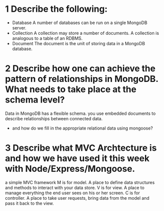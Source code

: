 # 1 Describe the following:
* Database
A number of databases can be run on a single MongoDB server.
* Collection
A collection may store a number of documents. A collection is analogous to a table of an RDBMS.
* Document
The document is the unit of storing data in a MongoDB database.
# 2 Describe how one can achieve the pattern of relationships in MongoDB. What needs to take place at the schema level? 
Data in MongoDB has a flexible schema. you use embedded documents to describe relationships between connected data.
* and how do we fill in the appropriate relational data using mongoose? 

# 3 Describe what MVC Archtecture is and how we have used it this week with Node/Express/Mongoose.
a simple MVC framework 
M is for model. A place to define data structures and methods to interact with your data store.
V is for view. A place to manage everything the end user sees on his or her screen.
C is for controller. A place to take user requests, bring data from the model and pass it back to the view.